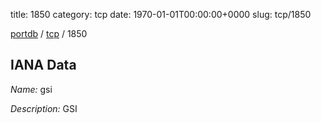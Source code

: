 title: 1850
category: tcp
date: 1970-01-01T00:00:00+0000
slug: tcp/1850

[portdb](/) / [tcp](/category/tcp.html) / 1850


## IANA Data

_Name:_ gsi

_Description:_ GSI

